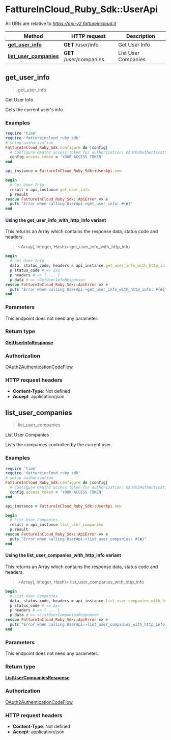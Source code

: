 # FattureInCloud_Ruby_Sdk::UserApi

All URIs are relative to *https://api-v2.fattureincloud.it*

| Method | HTTP request | Description |
| ------ | ------------ | ----------- |
| [**get_user_info**](UserApi.md#get_user_info) | **GET** /user/info | Get User Info |
| [**list_user_companies**](UserApi.md#list_user_companies) | **GET** /user/companies | List User Companies |


## get_user_info

> <GetUserInfoResponse> get_user_info

Get User Info

Gets the current user's info.

### Examples

```ruby
require 'time'
require 'fattureincloud_ruby_sdk'
# setup authorization
FattureInCloud_Ruby_Sdk.configure do |config|
  # Configure OAuth2 access token for authorization: OAuth2AuthenticationCodeFlow
  config.access_token = 'YOUR ACCESS TOKEN'
end

api_instance = FattureInCloud_Ruby_Sdk::UserApi.new

begin
  # Get User Info
  result = api_instance.get_user_info
  p result
rescue FattureInCloud_Ruby_Sdk::ApiError => e
  puts "Error when calling UserApi->get_user_info: #{e}"
end
```

#### Using the get_user_info_with_http_info variant

This returns an Array which contains the response data, status code and headers.

> <Array(<GetUserInfoResponse>, Integer, Hash)> get_user_info_with_http_info

```ruby
begin
  # Get User Info
  data, status_code, headers = api_instance.get_user_info_with_http_info
  p status_code # => 2xx
  p headers # => { ... }
  p data # => <GetUserInfoResponse>
rescue FattureInCloud_Ruby_Sdk::ApiError => e
  puts "Error when calling UserApi->get_user_info_with_http_info: #{e}"
end
```

### Parameters

This endpoint does not need any parameter.

### Return type

[**GetUserInfoResponse**](GetUserInfoResponse.md)

### Authorization

[OAuth2AuthenticationCodeFlow](../README.md#OAuth2AuthenticationCodeFlow)

### HTTP request headers

- **Content-Type**: Not defined
- **Accept**: application/json


## list_user_companies

> <ListUserCompaniesResponse> list_user_companies

List User Companies

Lists the companies controlled by the current user.

### Examples

```ruby
require 'time'
require 'fattureincloud_ruby_sdk'
# setup authorization
FattureInCloud_Ruby_Sdk.configure do |config|
  # Configure OAuth2 access token for authorization: OAuth2AuthenticationCodeFlow
  config.access_token = 'YOUR ACCESS TOKEN'
end

api_instance = FattureInCloud_Ruby_Sdk::UserApi.new

begin
  # List User Companies
  result = api_instance.list_user_companies
  p result
rescue FattureInCloud_Ruby_Sdk::ApiError => e
  puts "Error when calling UserApi->list_user_companies: #{e}"
end
```

#### Using the list_user_companies_with_http_info variant

This returns an Array which contains the response data, status code and headers.

> <Array(<ListUserCompaniesResponse>, Integer, Hash)> list_user_companies_with_http_info

```ruby
begin
  # List User Companies
  data, status_code, headers = api_instance.list_user_companies_with_http_info
  p status_code # => 2xx
  p headers # => { ... }
  p data # => <ListUserCompaniesResponse>
rescue FattureInCloud_Ruby_Sdk::ApiError => e
  puts "Error when calling UserApi->list_user_companies_with_http_info: #{e}"
end
```

### Parameters

This endpoint does not need any parameter.

### Return type

[**ListUserCompaniesResponse**](ListUserCompaniesResponse.md)

### Authorization

[OAuth2AuthenticationCodeFlow](../README.md#OAuth2AuthenticationCodeFlow)

### HTTP request headers

- **Content-Type**: Not defined
- **Accept**: application/json

